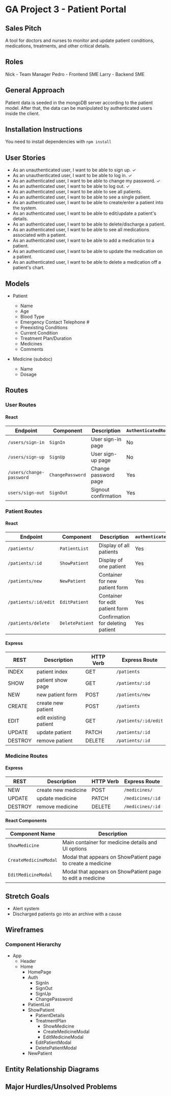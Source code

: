# GA Project 3 - Patient Portal

## Sales Pitch
A tool for doctors and nurses to monitor and update patient conditions, medications, treatments, and other critical details.

## Roles
Nick - Team Manager
Pedro - Frontend SME
Larry - Backend SME

## General Approach
Patient data is seeded in the mongoDB server according to the patient model. After that, the data can be manipulated by authenticated users inside the client.

## Installation Instructions
You need to install dependencies with `npm install`

## User Stories
- As an unauthenticated user, I want to be able to sign up. ✓
- As an unauthenticated user, I want to be able to log in. ✓
- As an authenticated user, I want to be able to change my password. ✓
- As an authenticated user, I want to be able to log out. ✓
- As an authenticated user, I want to be able to see all patients.
- As an authenticated user, I want to be able to see a single patient.
- As an authenticated user, I want to be able to create/enter a patient into the system.
- As an authenticated user, I want to be able to edit/update a patient's details.
- As an authenticated user, I want to be able to delete/discharge a patient.
- As an authenticated user, I want to be able to see all medications associated with a patient.
- As an authenticated user, I want to be able to add a medication to a patient.
- As an authenticated user, I want to be able to update the medication on a patient.
- As an authenticated user, I want to be able to delete a medication off a patient's chart.

## Models
- Patient
    - Name
    - Age
    - Blood Type
    - Emergency Contact Telephone #
    - Preexisting Conditions
    - Current Condition
    - Treatment Plan/Duration
    - Medicines
    - Comments

- Medicine (subdoc)
    - Name
    - Dosage

## Routes
### User Routes
#### React
| Endpoint                 | Component        | Description          | `AuthenticatedRoute?` |
|--------------------------|------------------|----------------------|-----------------------|
| `/users/sign-in`         | `SignIn`         | User sign-in page    | No                    |
| `/users/sign-up`         | `SignUp`         | User sign-up page    | No                    |
| `/users/change-password` | `ChangePassword` | Change password page | Yes                   |
| `users/sign-out`         | `SignOut`        | Signout confirmation | Yes                   |

### Patient Routes
#### React
| Endpoint             | Component       | Description                       | `authenticatedRoute?` |
|----------------------|-----------------|-----------------------------------|-----------------------|
| `/patients/`         | `PatientList`   | Display of all patients           | Yes                   |
| `/patients/:id`      | `ShowPatient`   | Display of one patient            | Yes                   |
| `/patients/new`      | `NewPatient`    | Container for new patient form    | Yes                   |
| `/patients/:id/edit` | `EditPatient`   | Container for edit patient form   | Yes                   |
| `/patients/delete`   | `DeletePatient` | Confirmation for deleting patient | Yes                   |

#### Express
| REST    | Description           | HTTP Verb | Express Route        |
|---------|-----------------------|-----------|----------------------|
| INDEX   | patient index         | GET       | `/patients`          |
| SHOW    | patient show page     | GET       | `/patients/:id`      |
| NEW     | new patient form      | POST      | `/patients/new`      |
| CREATE  | create new patient    | POST      | `/patients`          |
| EDIT    | edit existing patient | GET       | `/patients/:id/edit` |
| UPDATE  | update patient        | PATCH     | `/patients/:id`      |
| DESTROY | remove patient        | DELETE    | `/patients/:id`      |

### Medicine Routes
#### Express
| REST    | Description           | HTTP Verb | Express Route        |
|---------|-----------------------|-----------|----------------------|
| NEW     | create new medicine   | POST      | `/medicines/`        |
| UPDATE  | update medicine       | PATCH     | `/medicines/:id`     |
| DESTROY | remove medicine       | DELETE    | `/medicines/:id`     |

#### React Components
| Component Name        | Description                                                 |
|-----------------------|-------------------------------------------------------------|
| `ShowMedicine`        | Main container for medicine details and UI options          |
| `CreateMedicineModal` | Modal that appears on ShowPatient page to create a medicine |
| `EditMedicineModal`   | Modal that appears on ShowPatient page to edit a medicine   |

## Stretch Goals
- Alert system
- Discharged patients go into an archive with a cause

## Wireframes

### Component Hierarchy
- App
    - Header
    - Home
        - HomePage
        - Auth
            - SignIn
            - SignOut
            - SignUp
            - ChangePassword
        - PatientList
        - ShowPatient
            - PatientDetails
            - TreatmentPlan
                - ShowMedicine
                - CreateMedicineModal
                - EditMedicineModal
            - EditPatientModal
            - DeletePatientModal
        - NewPatient

## Entity Relationship Diagrams

## Major Hurdles/Unsolved Problems